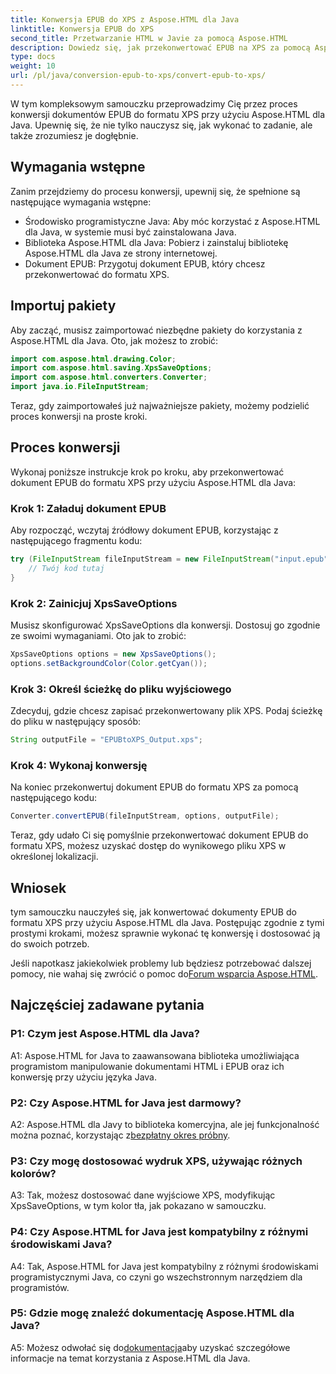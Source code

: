 ```yaml
---
title: Konwersja EPUB do XPS z Aspose.HTML dla Java
linktitle: Konwersja EPUB do XPS
second_title: Przetwarzanie HTML w Javie za pomocą Aspose.HTML
description: Dowiedz się, jak przekonwertować EPUB na XPS za pomocą Aspose.HTML dla Java. Przewodnik krok po kroku z przykładami kodu. Poznaj możliwości Aspose.HTML.
type: docs
weight: 10
url: /pl/java/conversion-epub-to-xps/convert-epub-to-xps/
---
```

W tym kompleksowym samouczku przeprowadzimy Cię przez proces konwersji dokumentów EPUB do formatu XPS przy użyciu Aspose.HTML dla Java. Upewnię się, że nie tylko nauczysz się, jak wykonać to zadanie, ale także zrozumiesz je dogłębnie. 

## Wymagania wstępne

Zanim przejdziemy do procesu konwersji, upewnij się, że spełnione są następujące wymagania wstępne:

- Środowisko programistyczne Java: Aby móc korzystać z Aspose.HTML dla Java, w systemie musi być zainstalowana Java.
- Biblioteka Aspose.HTML dla Java: Pobierz i zainstaluj bibliotekę Aspose.HTML dla Java ze strony internetowej.
- Dokument EPUB: Przygotuj dokument EPUB, który chcesz przekonwertować do formatu XPS.

## Importuj pakiety

Aby zacząć, musisz zaimportować niezbędne pakiety do korzystania z Aspose.HTML dla Java. Oto, jak możesz to zrobić:

```java
import com.aspose.html.drawing.Color;
import com.aspose.html.saving.XpsSaveOptions;
import com.aspose.html.converters.Converter;
import java.io.FileInputStream;
```

Teraz, gdy zaimportowałeś już najważniejsze pakiety, możemy podzielić proces konwersji na proste kroki.

## Proces konwersji

Wykonaj poniższe instrukcje krok po kroku, aby przekonwertować dokument EPUB do formatu XPS przy użyciu Aspose.HTML dla Java:

### Krok 1: Załaduj dokument EPUB

Aby rozpocząć, wczytaj źródłowy dokument EPUB, korzystając z następującego fragmentu kodu:

```java
try (FileInputStream fileInputStream = new FileInputStream("input.epub")) {
    // Twój kod tutaj
}
```

### Krok 2: Zainicjuj XpsSaveOptions

Musisz skonfigurować XpsSaveOptions dla konwersji. Dostosuj go zgodnie ze swoimi wymaganiami. Oto jak to zrobić:

```java
XpsSaveOptions options = new XpsSaveOptions();
options.setBackgroundColor(Color.getCyan());
```

### Krok 3: Określ ścieżkę do pliku wyjściowego

Zdecyduj, gdzie chcesz zapisać przekonwertowany plik XPS. Podaj ścieżkę do pliku w następujący sposób:

```java
String outputFile = "EPUBtoXPS_Output.xps";
```

### Krok 4: Wykonaj konwersję

Na koniec przekonwertuj dokument EPUB do formatu XPS za pomocą następującego kodu:

```java
Converter.convertEPUB(fileInputStream, options, outputFile);
```

Teraz, gdy udało Ci się pomyślnie przekonwertować dokument EPUB do formatu XPS, możesz uzyskać dostęp do wynikowego pliku XPS w określonej lokalizacji.

## Wniosek

tym samouczku nauczyłeś się, jak konwertować dokumenty EPUB do formatu XPS przy użyciu Aspose.HTML dla Java. Postępując zgodnie z tymi prostymi krokami, możesz sprawnie wykonać tę konwersję i dostosować ją do swoich potrzeb.

 Jeśli napotkasz jakiekolwiek problemy lub będziesz potrzebować dalszej pomocy, nie wahaj się zwrócić o pomoc do[Forum wsparcia Aspose.HTML](https://forum.aspose.com/).

## Najczęściej zadawane pytania

### P1: Czym jest Aspose.HTML dla Java?

A1: Aspose.HTML for Java to zaawansowana biblioteka umożliwiająca programistom manipulowanie dokumentami HTML i EPUB oraz ich konwersję przy użyciu języka Java.

### P2: Czy Aspose.HTML for Java jest darmowy?

 A2: Aspose.HTML dla Javy to biblioteka komercyjna, ale jej funkcjonalność można poznać, korzystając z[bezpłatny okres próbny](https://releases.aspose.com/).

### P3: Czy mogę dostosować wydruk XPS, używając różnych kolorów?

A3: Tak, możesz dostosować dane wyjściowe XPS, modyfikując XpsSaveOptions, w tym kolor tła, jak pokazano w samouczku.

### P4: Czy Aspose.HTML for Java jest kompatybilny z różnymi środowiskami Java?

A4: Tak, Aspose.HTML for Java jest kompatybilny z różnymi środowiskami programistycznymi Java, co czyni go wszechstronnym narzędziem dla programistów.

### P5: Gdzie mogę znaleźć dokumentację Aspose.HTML dla Java?

 A5: Możesz odwołać się do[dokumentacja](https://reference.aspose.com/html/java/)aby uzyskać szczegółowe informacje na temat korzystania z Aspose.HTML dla Java.